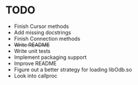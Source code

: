 # TODO
* Finish Cursor methods
* Add missing docstrings
* Finish Connection methods
* ~~Write README~~
* Write unit tests
* Implement packaging support
* Improve README
* Figure out a better strategy for loading libOdb.so
* Look into callproc
